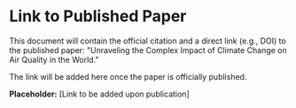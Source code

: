 # Link to Published Paper

This document will contain the official citation and a direct link (e.g., DOI) to the published paper: "Unraveling the Complex Impact of Climate Change on Air Quality in the World."

The link will be added here once the paper is officially published.

**Placeholder:** [Link to be added upon publication]